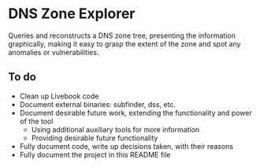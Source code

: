 # DNS Zone Explorer

Queries and reconstructs a DNS zone tree, presenting the information
graphically, making it easy to grasp the extent of the zone and spot any
anomalies or vulnerabilities.

## To do

- Clean up Livebook code
- Document external binaries: subfinder, dss, etc.
- Document desirable future work, extending the functionality and power of the tool
  - Using additional auxiliary tools for more information
  - Providing desirable future functionality
- Fully document code, write up decisions taken, with their reasons
- Fully document the project in this README file
